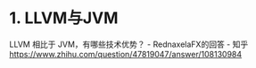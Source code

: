 # 1. LLVM与JVM









LLVM 相比于 JVM，有哪些技术优势？ - RednaxelaFX的回答 - 知乎
https://www.zhihu.com/question/47819047/answer/108130984


